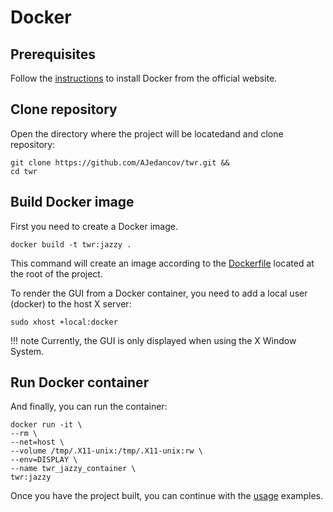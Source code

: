 # Docker


## Prerequisites
Follow the [instructions](https://docs.docker.com/engine/install/) to install Docker from the official website.

## Clone repository
Open the directory where the project will be locatedand and clone repository:
```shell
git clone https://github.com/AJedancov/twr.git && 
cd twr
```

## Build Docker image

First you need to create a Docker image.
```shell
docker build -t twr:jazzy .
```
This command will create an image according to the [Dockerfile](https://github.com/AJedancov/twr/blob/master/Dockerfile) located at the root of the project. 


To render the GUI from a Docker container, you need to add a local user (docker) to the host X server:
```shell
sudo xhost +local:docker
```

!!! note
    Currently, the GUI is only displayed when using the X Window System. 


## Run Docker container

And finally, you can run the container:

```shell
docker run -it \
--rm \
--net=host \
--volume /tmp/.X11-unix:/tmp/.X11-unix:rw \
--env=DISPLAY \
--name twr_jazzy_container \
twr:jazzy
```

Once you have the project built, you can continue with the [usage](../usage.md) examples.
